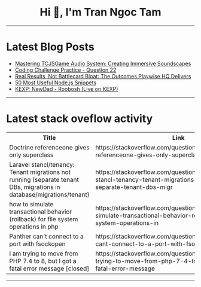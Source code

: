 <h1 align="center">Hi 👋, I'm Tran Ngoc Tam</h1>

---

# Latest Blog Posts 
<!-- BLOG-POST-LIST:START -->
- [Mastering TCJSGame Audio System: Creating Immersive Soundscapes](https://dev.to/kehinde_owolabi_e2e54567a/mastering-tcjsgame-audio-system-creating-immersive-soundscapes-og2)
- [Coding Challenge Practice - Question 22](https://dev.to/tomivan/coding-challenge-practice-question-22-4pb8)
- [Real Results, Not Battlecard Bloat: The Outcomes Playwise HQ Delivers](https://dev.to/paultowers/real-results-not-battlecard-bloat-the-outcomes-playwise-hq-delivers-37ec)
- [50 Most Useful Node.js Snippets](https://dev.to/softwaredeveloper01/50-most-useful-nodejs-snippets-54do)
- [KEXP: NewDad - Roobosh &lpar;Live on KEXP&rpar;](https://dev.to/music_youtube/kexp-newdad-roobosh-live-on-kexp-42ac)
<!-- BLOG-POST-LIST:END -->

---

# Latest stack oveflow activity
<table>
  <tr><th>Title</th><th>Link</th></tr>
  <!-- STACKOVERFLOW:START --><tr><td>Doctrine referenceone gives only superclass</td><td>https://stackoverflow.com/questions/79784110/doctrine-referenceone-gives-only-superclass</td></tr><tr><td>Laravel stancl/tenancy: Tenant migrations not running &lpar;separate tenant DBs, migrations in database/migrations/tenant&rpar;</td><td>https://stackoverflow.com/questions/79783835/laravel-stancl-tenancy-tenant-migrations-not-running-separate-tenant-dbs-migr</td></tr><tr><td>how to simulate transactional behavior &lpar;rollback&rpar; for file system operations in php</td><td>https://stackoverflow.com/questions/79783775/how-to-simulate-transactional-behavior-rollback-for-file-system-operations-in</td></tr><tr><td>Panther can&#39;t connect to a port with fsockopen</td><td>https://stackoverflow.com/questions/79783685/panther-cant-connect-to-a-port-with-fsockopen</td></tr><tr><td>I am trying to move from PHP 7.4 to 8, but I got a fatal error message [closed]</td><td>https://stackoverflow.com/questions/79783178/i-am-trying-to-move-from-php-7-4-to-8-but-i-got-a-fatal-error-message</td></tr><!-- STACKOVERFLOW:END -->
</table>

---


